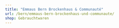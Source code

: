 ```yaml
---
title: "Emmaus Bern Brockenhaus & Communauté"
url: /bern/emmaus-bern-brockenhaus-und-communaute/
shop: Gebrauchtwaren
---
```


